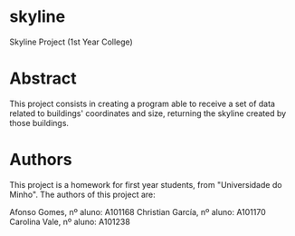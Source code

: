 # skyline
Skyline Project (1st Year College)

# Abstract
This project consists in creating a program able to receive a set of data related to buildings' coordinates and size, returning the skyline created by those buildings.

# Authors
This project is a homework for first year students, from "Universidade do Minho". The authors of this project are:

Afonso Gomes, nº aluno: A101168
Christian García, nº aluno: A101170
Carolina Vale, nº aluno: A101238